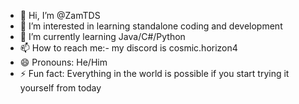 - 👋 Hi, I’m @ZamTDS
- 👀 I’m interested in learning standalone coding and development 
- 🌱 I’m currently learning Java/C#/Python
- 📫 How to reach me:- my discord is cosmic.horizon4
- 😄 Pronouns: He/Him
- ⚡ Fun fact: Everything in the world is possible if you start trying it yourself from today
